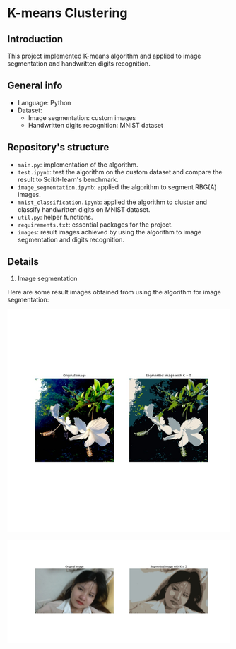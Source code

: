 # K-means Clustering

## Introduction 
This project implemented K-means algorithm and applied to image segmentation and handwritten digits recognition. 

## General info
- Language: Python 
- Dataset: 
    - Image segmentation: custom images 
    - Handwritten digits recognition: MNIST dataset
    
## Repository's structure
- `main.py`: implementation of the algorithm. 
- `test.ipynb`: test the algorithm on the custom dataset and compare the result to Scikit-learn's benchmark. 
- `image_segmentation.ipynb`: applied the algorithm to segment RBG(A) images. 
- `mnist_classification.ipynb`: applied the algorithm to cluster and classify handwritten digits on MNIST dataset.
- `util.py`: helper functions. 
- `requirements.txt`: essential packages for the project. 
- `images`: result images achieved by using the algorithm to image segmentation and digits recognition. 
    
## Details 
1. Image segmentation 

Here are some result images obtained from using the algorithm for image segmentation: 

![image 1](https://github.com/haongnd2280/K-means-Clustering/blob/main/images/seg_img1.jpg?raw=true)

![image 2](https://github.com/haongnd2280/K-means-Clustering/blob/main/images/seg_img3.jpg)

